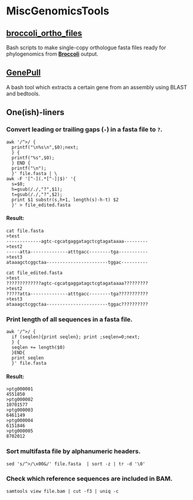 # MiscGenomicsTools

## [broccoli_ortho_files](/broccoli_ortho_files)

Bash scripts to make single-copy orthologue fasta files ready for phylogenomics from [**Broccoli**](https://github.com/rderelle/Broccoli) output.

## [GenePull](/GenePull)

A bash tool which extracts a certain gene from an assembly using BLAST and bedtools.

## One(ish)-liners

### Convert leading or trailing gaps (`-`) in a fasta file to `?`.
```
awk '/^>/ {
  printf("\n%s\n",$0);next; 
  } {
  printf("%s",$0);
  } END {
  printf("\n");
  }' file.fasta | \
awk -F '[^-](.*[^-]|$)' '{
  s=$0;
  h=gsub(/./,"?",$1);
  t=gsub(/./,"?",$2);
  print $1 substr(s,h+1, length(s)-h-t) $2
  }' > file_edited.fasta
```
#### Result:
```
cat file.fasta
>test
-------------agtc-cgcatgaggatagctcgtagataaaa---------
>test2
-----atta--------------atttgacc--------tga-----------
>test3
ataaagctcggctaa-----------------------tggac----------

cat file_edited.fasta
>test
?????????????agtc-cgcatgaggatagctcgtagataaaa?????????
>test2
?????atta--------------atttgacc--------tga???????????
>test3
ataaagctcggctaa-----------------------tggac??????????
```

### Print length of all sequences in a fasta file.
```
awk '/^>/ {
  if (seqlen){print seqlen}; print ;seqlen=0;next; 
  } { 
  seqlen += length($0)
  }END{
  print seqlen
  }' file.fasta
```
#### Result:
```
>ptg000001
4551850
>ptg000002
10701577
>ptg000003
6461149
>ptg000004
6151846
>ptg000005
8702012
```

### Sort multifasta file by alphanumeric headers.
```
sed 's/^>/\x00&/' file.fasta  | sort -z | tr -d '\0'
```

### Check which reference sequences are included in BAM.
```
samtools view file.bam | cut -f3 | uniq -c
```
